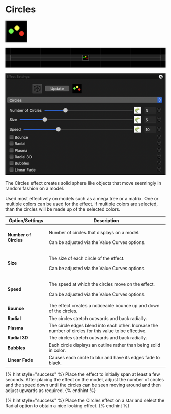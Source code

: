 # Circles

![Icon](<../../.gitbook/assets/image (373).png>)

![Sequencer Grid](<../../.gitbook/assets/image (419) (1).png>)

![](<../../.gitbook/assets/image (205).png>)

The Circles effect creates solid sphere like objects that move seemingly in random fashion on a model.

Used most effectively on models such as a mega tree or a matrix. One or multiple colors can be used for the effect. If multiple colors are selected, than the circles will be made up of the selected colors.

| Option/Settings       | Description                                                                                                    |
| --------------------- | -------------------------------------------------------------------------------------------------------------- |
| **Number of Circles** | <p>Number of circles that displays on a model.</p><p>Can be adjusted via the Value Curves options.</p>         |
| **Size**              | <p>The size of each circle of the effect. </p><p>Can be adjusted via the Value Curves options.</p>             |
| **Speed**             | <p>The speed at which the circles move on the effect. </p><p>Can be adjusted via the Value Curves options.</p> |
| **Bounce**            | The effect creates a noticeable bounce up and down of the circles.                                             |
| **Radial**            | The circles stretch outwards and back radially.                                                                |
| **Plasma**            | The circle edges blend into each other. Increase the number of circles for this value to be effective.         |
| **Radial 3D**         | The circles stretch outwards and back radially.                                                                |
| **Bubbles**           | Each circle displays an outline rather than being solid in color.                                              |
| **Linear Fade**       | Causes each circle to blur and have its edges fade to black.                                                   |

{% hint style="success" %}
Place the effect to initially span at least a few seconds. After placing the effect on the model, adjust the number of circles and the speed down until the circles can be seen moving around and then adjust upwards as required.
{% endhint %}

{% hint style="success" %}
Place the Circles effect on a star and select the Radial option to obtain a nice looking effect.
{% endhint %}
